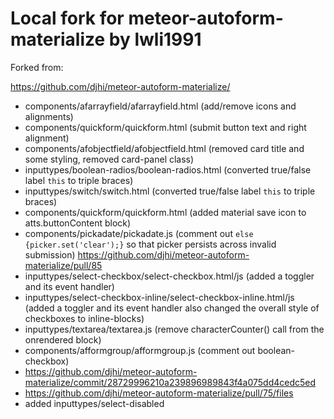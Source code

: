 # Local fork for meteor-autoform-materialize by lwli1991

Forked from:

https://github.com/djhi/meteor-autoform-materialize/

* components/afarrayfield/afarrayfield.html (add/remove icons and alignments)
* components/quickform/quickform.html (submit button text and right alignment)
* components/afobjectfield/afobjectfield.html (removed card title and some styling, removed card-panel class)
* inputtypes/boolean-radios/boolean-radios.html (converted true/false label `this` to triple braces)
* inputtypes/switch/switch.html (converted true/false label `this` to triple braces)
* components/quickform/quickform.html (added material save icon to atts.buttonContent block)
* components/pickadate/pickadate.js (comment out `else {picker.set('clear');}` so that picker persists across invalid submission) https://github.com/djhi/meteor-autoform-materialize/pull/85
* inputtypes/select-checkbox/select-checkbox.html/js (added a toggler and its event handler)
* inputtypes/select-checkbox-inline/select-checkbox-inline.html/js (added a toggler and its event handler also changed the overall style of checkboxes to inline-blocks)
* inputtypes/textarea/textarea.js (remove characterCounter() call from the onrendered block)
* components/afformgroup/afformgroup.js (comment out boolean-checkbox)
* https://github.com/djhi/meteor-autoform-materialize/commit/28729996210a239896989843f4a075dd4cedc5ed
* https://github.com/djhi/meteor-autoform-materialize/pull/75/files
* added inputtypes/select-disabled

